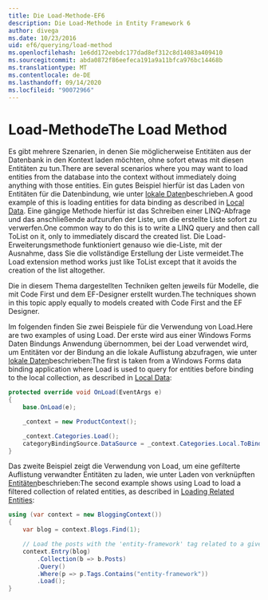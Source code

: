 ```yaml
---
title: Die Load-Methode-EF6
description: Die Load-Methode in Entity Framework 6
author: divega
ms.date: 10/23/2016
uid: ef6/querying/load-method
ms.openlocfilehash: 1e6dd172eebdc177dad8ef312c8d14083a409410
ms.sourcegitcommit: abda0872f86eefeca191a9a11bfca976bc14468b
ms.translationtype: MT
ms.contentlocale: de-DE
ms.lasthandoff: 09/14/2020
ms.locfileid: "90072966"
---
```

# <a name="the-load-method"></a><span data-ttu-id="b1924-103">Load-Methode</span><span class="sxs-lookup"><span data-stu-id="b1924-103">The Load Method</span></span>
<span data-ttu-id="b1924-104">Es gibt mehrere Szenarien, in denen Sie möglicherweise Entitäten aus der Datenbank in den Kontext laden möchten, ohne sofort etwas mit diesen Entitäten zu tun.</span><span class="sxs-lookup"><span data-stu-id="b1924-104">There are several scenarios where you may want to load entities from the database into the context without immediately doing anything with those entities.</span></span> <span data-ttu-id="b1924-105">Ein gutes Beispiel hierfür ist das Laden von Entitäten für die Datenbindung, wie unter [lokale Daten](xref:ef6/querying/local-data)beschrieben.</span><span class="sxs-lookup"><span data-stu-id="b1924-105">A good example of this is loading entities for data binding as described in [Local Data](xref:ef6/querying/local-data).</span></span> <span data-ttu-id="b1924-106">Eine gängige Methode hierfür ist das Schreiben einer LINQ-Abfrage und das anschließende aufzurufen der Liste, um die erstellte Liste sofort zu verwerfen.</span><span class="sxs-lookup"><span data-stu-id="b1924-106">One common way to do this is to write a LINQ query and then call ToList on it, only to immediately discard the created list.</span></span> <span data-ttu-id="b1924-107">Die Load-Erweiterungsmethode funktioniert genauso wie die-Liste, mit der Ausnahme, dass Sie die vollständige Erstellung der Liste vermeidet.</span><span class="sxs-lookup"><span data-stu-id="b1924-107">The Load extension method works just like ToList except that it avoids the creation of the list altogether.</span></span>  

<span data-ttu-id="b1924-108">Die in diesem Thema dargestellten Techniken gelten jeweils für Modelle, die mit Code First und dem EF-Designer erstellt wurden.</span><span class="sxs-lookup"><span data-stu-id="b1924-108">The techniques shown in this topic apply equally to models created with Code First and the EF Designer.</span></span>  

<span data-ttu-id="b1924-109">Im folgenden finden Sie zwei Beispiele für die Verwendung von Load.</span><span class="sxs-lookup"><span data-stu-id="b1924-109">Here are two examples of using Load.</span></span> <span data-ttu-id="b1924-110">Der erste wird aus einer Windows Forms Daten Bindungs Anwendung übernommen, bei der Load verwendet wird, um Entitäten vor der Bindung an die lokale Auflistung abzufragen, wie unter [lokale Daten](xref:ef6/querying/local-data)beschrieben:</span><span class="sxs-lookup"><span data-stu-id="b1924-110">The first is taken from a Windows Forms data binding application where Load is used to query for entities before binding to the local collection, as described in [Local Data](xref:ef6/querying/local-data):</span></span>  

``` csharp
protected override void OnLoad(EventArgs e)
{
    base.OnLoad(e);

    _context = new ProductContext();

    _context.Categories.Load();
    categoryBindingSource.DataSource = _context.Categories.Local.ToBindingList();
}
```  

<span data-ttu-id="b1924-111">Das zweite Beispiel zeigt die Verwendung von Load, um eine gefilterte Auflistung verwandter Entitäten zu laden, wie unter Laden von verknüpften [Entitäten](xref:ef6/querying/related-data)beschrieben:</span><span class="sxs-lookup"><span data-stu-id="b1924-111">The second example shows using Load to load a filtered collection of related entities, as described in [Loading Related Entities](xref:ef6/querying/related-data):</span></span>  

``` csharp
using (var context = new BloggingContext())
{
    var blog = context.Blogs.Find(1);

    // Load the posts with the 'entity-framework' tag related to a given blog
    context.Entry(blog)
        .Collection(b => b.Posts)
        .Query()
        .Where(p => p.Tags.Contains("entity-framework"))
        .Load();
}
```  
